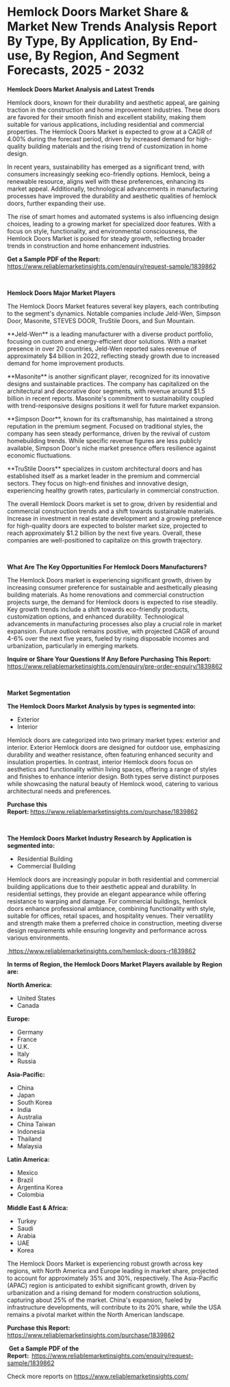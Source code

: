 <p><h1>Hemlock Doors Market Share & Market New Trends Analysis Report By Type, By Application, By End-use, By Region, And Segment Forecasts, 2025 - 2032</h1></p><p><strong>Hemlock Doors Market Analysis and Latest Trends</strong></p>
<p><p>Hemlock doors, known for their durability and aesthetic appeal, are gaining traction in the construction and home improvement industries. These doors are favored for their smooth finish and excellent stability, making them suitable for various applications, including residential and commercial properties. The Hemlock Doors Market is expected to grow at a CAGR of 4.00% during the forecast period, driven by increased demand for high-quality building materials and the rising trend of customization in home design. </p><p>In recent years, sustainability has emerged as a significant trend, with consumers increasingly seeking eco-friendly options. Hemlock, being a renewable resource, aligns well with these preferences, enhancing its market appeal. Additionally, technological advancements in manufacturing processes have improved the durability and aesthetic qualities of hemlock doors, further expanding their use. </p><p>The rise of smart homes and automated systems is also influencing design choices, leading to a growing market for specialized door features. With a focus on style, functionality, and environmental consciousness, the Hemlock Doors Market is poised for steady growth, reflecting broader trends in construction and home enhancement industries.</p></p>
<p><strong>Get a Sample PDF of the Report:&nbsp;</strong> <a href="https://www.reliablemarketinsights.com/enquiry/request-sample/1839862?utm_campaign=2531&utm_medium=2&utm_source=Github&utm_content=ia&utm_term=04042025&utm_id=hemlock-doors">https://www.reliablemarketinsights.com/enquiry/request-sample/1839862</a></p>
<p>&nbsp;</p>
<p><strong>Hemlock Doors Major Market Players</strong></p>
<p><p>The Hemlock Doors Market features several key players, each contributing to the segment's dynamics. Notable companies include Jeld-Wen, Simpson Door, Masonite, STEVES DOOR, TruStile Doors, and Sun Mountain. </p><p>**Jeld-Wen** is a leading manufacturer with a diverse product portfolio, focusing on custom and energy-efficient door solutions. With a market presence in over 20 countries, Jeld-Wen reported sales revenue of approximately $4 billion in 2022, reflecting steady growth due to increased demand for home improvement products.</p><p>**Masonite** is another significant player, recognized for its innovative designs and sustainable practices. The company has capitalized on the architectural and decorative door segments, with revenue around $1.5 billion in recent reports. Masonite's commitment to sustainability coupled with trend-responsive designs positions it well for future market expansion.</p><p>**Simpson Door**, known for its craftsmanship, has maintained a strong reputation in the premium segment. Focused on traditional styles, the company has seen steady performance, driven by the revival of custom homebuilding trends. While specific revenue figures are less publicly available, Simpson Door's niche market presence offers resilience against economic fluctuations.</p><p>**TruStile Doors** specializes in custom architectural doors and has established itself as a market leader in the premium and commercial sectors. They focus on high-end finishes and innovative design, experiencing healthy growth rates, particularly in commercial construction.</p><p>The overall Hemlock Doors market is set to grow, driven by residential and commercial construction trends and a shift towards sustainable materials. Increase in investment in real estate development and a growing preference for high-quality doors are expected to bolster market size, projected to reach approximately $1.2 billion by the next five years. Overall, these companies are well-positioned to capitalize on this growth trajectory.</p></p>
<p>&nbsp;</p>
<p><strong>What Are The Key Opportunities For Hemlock Doors Manufacturers?</strong></p>
<p><p>The Hemlock Doors market is experiencing significant growth, driven by increasing consumer preference for sustainable and aesthetically pleasing building materials. As home renovations and commercial construction projects surge, the demand for Hemlock doors is expected to rise steadily. Key growth trends include a shift towards eco-friendly products, customization options, and enhanced durability. Technological advancements in manufacturing processes also play a crucial role in market expansion. Future outlook remains positive, with projected CAGR of around 4-6% over the next five years, fueled by rising disposable incomes and urbanization, particularly in emerging markets.</p></p>
<p><strong>Inquire or Share Your Questions If Any Before Purchasing This Report:</strong> <a href="https://www.reliablemarketinsights.com/enquiry/pre-order-enquiry/1839862?utm_campaign=2531&utm_medium=2&utm_source=Github&utm_content=ia&utm_term=04042025&utm_id=hemlock-doors">https://www.reliablemarketinsights.com/enquiry/pre-order-enquiry/1839862</a></p>
<p>&nbsp;</p>
<p><strong>Market Segmentation</strong></p>
<p><strong>The Hemlock Doors Market Analysis by types is segmented into:</strong></p>
<p><ul><li>Exterior</li><li>Interior</li></ul></p>
<p><p>Hemlock doors are categorized into two primary market types: exterior and interior. Exterior Hemlock doors are designed for outdoor use, emphasizing durability and weather resistance, often featuring enhanced security and insulation properties. In contrast, interior Hemlock doors focus on aesthetics and functionality within living spaces, offering a range of styles and finishes to enhance interior design. Both types serve distinct purposes while showcasing the natural beauty of Hemlock wood, catering to various architectural needs and preferences.</p></p>
<p><strong>Purchase this Report:&nbsp;</strong><a href="https://www.reliablemarketinsights.com/purchase/1839862?utm_campaign=2531&utm_medium=2&utm_source=Github&utm_content=ia&utm_term=04042025&utm_id=hemlock-doors">https://www.reliablemarketinsights.com/purchase/1839862</a></p>
<p>&nbsp;</p>
<p><strong>The Hemlock Doors Market Industry Research by Application is segmented into:</strong></p>
<p><ul><li>Residential Building</li><li>Commercial Building</li></ul></p>
<p><p>Hemlock doors are increasingly popular in both residential and commercial building applications due to their aesthetic appeal and durability. In residential settings, they provide an elegant appearance while offering resistance to warping and damage. For commercial buildings, hemlock doors enhance professional ambiance, combining functionality with style, suitable for offices, retail spaces, and hospitality venues. Their versatility and strength make them a preferred choice in construction, meeting diverse design requirements while ensuring longevity and performance across various environments.</p></p>
<p><a href="https://www.reliablemarketinsights.com/hemlock-doors-r1839862?utm_campaign=2531&utm_medium=2&utm_source=Github&utm_content=ia&utm_term=04042025&utm_id=hemlock-doors">&nbsp;https://www.reliablemarketinsights.com/hemlock-doors-r1839862</a></p>
<p><strong>In terms of Region, the Hemlock Doors Market Players available by Region are:</strong></p>
<p>
    <p> <strong> North America: </strong>
        <ul>
            <li>United States</li>
            <li>Canada</li>
        </ul>
        </p> 
    <p> <strong> Europe: </strong>
        <ul>
            <li>Germany</li>
            <li>France</li>
            <li>U.K.</li>
            <li>Italy</li>
            <li>Russia</li>
        </ul>
        </p> 
    <p> <strong> Asia-Pacific: </strong>
        <ul>
            <li>China</li>
            <li>Japan</li>
            <li>South Korea</li>
            <li>India</li>
            <li>Australia</li>
            <li>China Taiwan</li>
            <li>Indonesia</li>
            <li>Thailand</li>
            <li>Malaysia</li>
        </ul>
        </p> 
    <p> <strong> Latin America: </strong>
        <ul>
            <li>Mexico</li>
            <li>Brazil</li>
            <li>Argentina Korea</li>
            <li>Colombia</li>
        </ul>
        </p> 
    <p> <strong> Middle East & Africa: </strong>
        <ul>
            <li>Turkey</li>
            <li>Saudi</li>
            <li>Arabia</li>
            <li>UAE</li>
            <li>Korea</li>
        </ul>
    </p>
    </p>
<p><p>The Hemlock Doors Market is experiencing robust growth across key regions, with North America and Europe leading in market share, projected to account for approximately 35% and 30%, respectively. The Asia-Pacific (APAC) region is anticipated to exhibit significant growth, driven by urbanization and a rising demand for modern construction solutions, capturing about 25% of the market. China's expansion, fueled by infrastructure developments, will contribute to its 20% share, while the USA remains a pivotal market within the North American landscape.</p></p>
<p><strong>Purchase this Report: </strong><a href="https://www.reliablemarketinsights.com/purchase/1839862?utm_campaign=2531&utm_medium=2&utm_source=Github&utm_content=ia&utm_term=04042025&utm_id=hemlock-doors">https://www.reliablemarketinsights.com/purchase/1839862</a></p>
<p>&nbsp;<strong>Get a Sample PDF of the Report:&nbsp;&nbsp;</strong><a href="https://www.reliablemarketinsights.com/enquiry/request-sample/1839862?utm_campaign=2531&utm_medium=2&utm_source=Github&utm_content=ia&utm_term=04042025&utm_id=hemlock-doors">https://www.reliablemarketinsights.com/enquiry/request-sample/1839862</a></p>
<p><strong></strong></p>
<p>Check more reports on <a href="https://www.reliablemarketinsights.com/?utm_campaign=2531&utm_medium=2&utm_source=Github&utm_content=ia&utm_term=04042025&utm_id=hemlock-doors">https://www.reliablemarketinsights.com/</a></p>